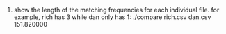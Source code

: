 1. show the length of the matching frequencies for each individual file. for example, rich has 3 while dan only has 1:
./compare rich.csv dan.csv 151.820000

